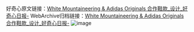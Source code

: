 好奇心原文链接：[White Mountaineering & Adidas Originals 合作鞋款_设计_好奇心日报-](https://www.qdaily.com/articles/9401.html)
WebArchive归档链接：[White Mountaineering & Adidas Originals 合作鞋款_设计_好奇心日报-](http://web.archive.org/web/20190623154152/https://www.qdaily.com/articles/9401.html)
![image](http://ww3.sinaimg.cn/large/007d5XDply1g3vf7d5nkej30u02lf4a7)